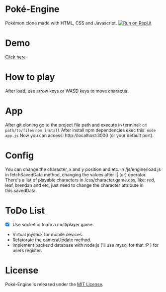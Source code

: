 # Poké-Engine
Pokémon clone made with HTML, CSS and Javascript.
[![Run on Repl.it](https://repl.it/badge/github/Ravens0610/Poke-Engine)](https://repl.it/github/Ravens0610/Poke-Engine)
# Demo
[Click here](https://pokengine.herokuapp.com/)

# How to play
After load, use arrow keys or WASD keys to move character.

# App
After git cloning go to the project file path and execute in terminal:
```cd path/to/files```
```npm install```
After install npm dependencies exec this:
```node app.js```
Now you can access: http://localhost:3000 (or your default port).

# Config
You can change the character, x and y position and etc. in /js/engine/load.js in fetchSavedData method, changing the values after || (or) operator.
There's a list of playable characters in /css/character.game.css, like: red, leaf, brendan and etc, just need to change the character attribute in this.savedData.

# ToDo List
- [x] Use socket.io to do a multiplayer game.
- Virtual joystick for mobile devices.
- Refatorate the cameraUpdate method.
- Implement backend database with node.js ('ll use mysql for that :P ) for users register.

# License
Poké-Engine is released under the [MIT License](https://opensource.org/licenses/MIT).
